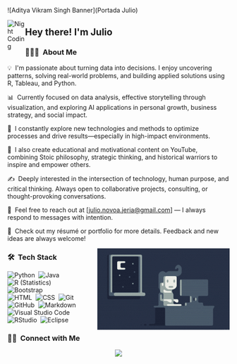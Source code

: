 ![Aditya Vikram Singh Banner](Portada Julio)

<img alt="Night Coding" src="./assets/Hand%20Wave.gif" width='40' align="left"/><h2>Hey there! I'm Julio</h2>

<!-- ## 👋 &nbsp;Hola a Todos!  Mi nombre es Julio -->

### 👨🏻‍💻 &nbsp;About Me

💡  I'm passionate about turning data into decisions. I enjoy uncovering patterns, solving real-world problems, and building applied solutions using R, Tableau, and Python.

📊  Currently focused on data analysis, effective storytelling through visualization, and exploring AI applications in personal growth, business strategy, and social impact.

🌱  I constantly explore new technologies and methods to optimize processes and drive results—especially in high-impact environments.

🎥  I also create educational and motivational content on YouTube, combining Stoic philosophy, strategic thinking, and historical warriors to inspire and empower others.

✍️  Deeply interested in the intersection of technology, human purpose, and critical thinking. Always open to collaborative projects, consulting, or thought-provoking conversations.

📩  Feel free to reach out at [julio.novoa.jeria@gmail.com] — I always respond to messages with intention.

📄  Check out my résumé or portfolio for more details. Feedback and new ideas are always welcome!

<img alt="Night Coding" src="https://raw.githubusercontent.com/AVS1508/AVS1508/master/assets/Night-Coding.gif" align="right"/>

### 🛠 &nbsp;Tech Stack

![Python](https://img.shields.io/badge/-Python-05122A?style=flat&logo=python)&nbsp;
![Java](https://img.shields.io/badge/-Java-05122A?style=flat&logo=Java&logoColor=FFA518)&nbsp;
![R (Statistics)](https://img.shields.io/badge/-R-05122A?style=flat&logo=R&logoColor=276DC3)\
![Bootstrap](https://img.shields.io/badge/-Bootstrap-05122A?style=flat&logo=bootstrap&logoColor=563D7C)\
![HTML](https://img.shields.io/badge/-HTML-05122A?style=flat&logo=HTML5)&nbsp;
![CSS](https://img.shields.io/badge/-CSS-05122A?style=flat&logo=CSS3&logoColor=1572B6)&nbsp;
![Git](https://img.shields.io/badge/-Git-05122A?style=flat&logo=git)&nbsp;
![GitHub](https://img.shields.io/badge/-GitHub-05122A?style=flat&logo=github)&nbsp;
![Markdown](https://img.shields.io/badge/-Markdown-05122A?style=flat&logo=markdown)\
![Visual Studio Code](https://img.shields.io/badge/-Visual%20Studio%20Code-05122A?style=flat&logo=visual-studio-code&logoColor=007ACC)&nbsp;
![RStudio](https://img.shields.io/badge/-RStudio-05122A?style=flat&logo=rstudio)&nbsp;
![Eclipse](https://img.shields.io/badge/-Eclipse-05122A?style=flat&logo=eclipse-ide&logoColor=2C2255)


### 🤝🏻 &nbsp;Connect with Me

<p align="center">
<a href="https://www.linkedin.com/in/julio-novoa/"><img src="https://img.shields.io/badge/-Aditya%20Vikram%20Singh-0077B5?style=flat&logo=Linkedin&logoColor=white"/></a>
</p>

